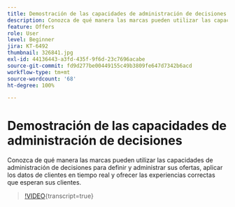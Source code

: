 ```yaml
---
title: Demostración de las capacidades de administración de decisiones
description: Conozca de qué manera las marcas pueden utilizar las capacidades de administración de decisiones para definir y administrar sus ofertas, aplicar los datos de clientes en tiempo real y ofrecer las experiencias correctas que esperan sus clientes.
feature: Offers
role: User
level: Beginner
jira: KT-6492
thumbnail: 326841.jpg
exl-id: 44136443-a3fd-435f-9f6d-23c7696acabe
source-git-commit: fd9d277be00449155c49b3809fe647d7342b6acd
workflow-type: tm+mt
source-wordcount: '68'
ht-degree: 100%

---
```


# Demostración de las capacidades de administración de decisiones

Conozca de qué manera las marcas pueden utilizar las capacidades de administración de decisiones para definir y administrar sus ofertas, aplicar los datos de clientes en tiempo real y ofrecer las experiencias correctas que esperan sus clientes.

>[!VIDEO](https://video.tv.adobe.com/v/326841?quality=12&learn=on){transcript=true}

